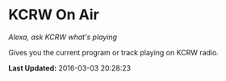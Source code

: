 # KCRW On Air
*Alexa, ask KCRW what's playing*

Gives you the current program or track playing on KCRW radio.

**Last Updated:** 2016-03-03 20:28:23